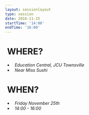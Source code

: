 ```yaml
---
layout: sessionlayout
type: session
date: 2016-11-25
startTime: '14:00'
endTime: '16:00'
---
```


&nbsp;WHERE?
============

- &nbsp;&nbsp;*Education Central, JCU Townsville*
- &nbsp;&nbsp;*Near Miss Sushi*

&nbsp;WHEN?
===========

- &nbsp;&nbsp;*Friday November 25th* 
- &nbsp;&nbsp;*14:00 - 16:00*


